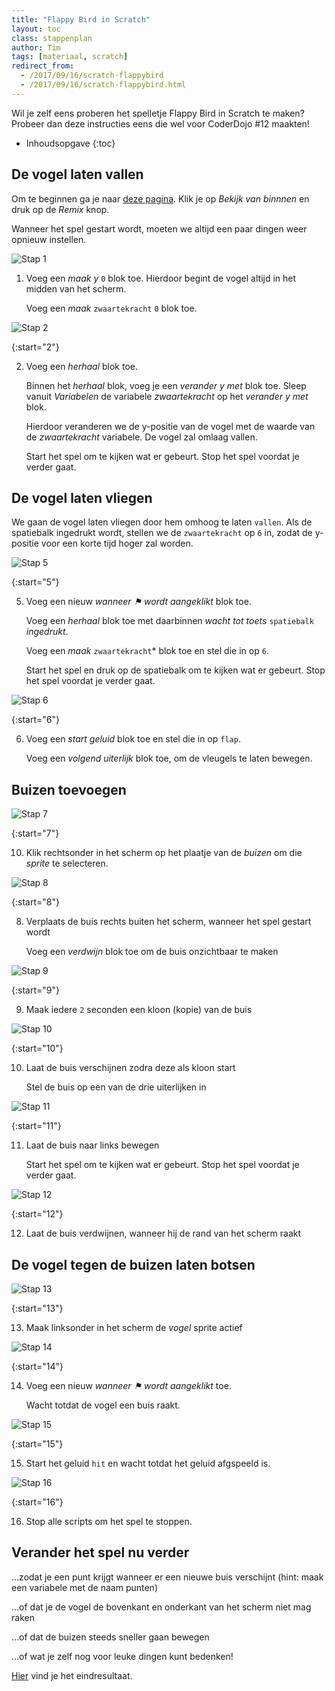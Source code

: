 ```yaml
---
title: "Flappy Bird in Scratch"
layout: toc
class: stappenplan
author: Tim
tags: [materiaal, scratch]
redirect_from:
  - /2017/09/16/scratch-flappybird
  - /2017/09/16/scratch-flappybird.html
---
```


Wil je zelf eens proberen het spelletje Flappy Bird in Scratch te maken? Probeer dan deze instructies eens die wel voor CoderDojo #12 maakten!

- Inhoudsopgave
  {:toc}

## De vogel laten vallen

Om te beginnen ga je naar [deze pagina](https://scratch.mit.edu/projects/173904279). Klik je op _Bekijk van binnnen_ en druk op de _Remix_ knop.

Wanneer het spel gestart wordt, moeten we altijd een paar dingen weer opnieuw instellen.

![Stap 1](/static/img/scratch-flappybird-1.svg)

1. Voeg een _maak y_ `0` blok toe. Hierdoor begint de vogel altijd in het midden van het scherm.

   Voeg een _maak_ `zwaartekracht` `0` blok toe.

![Stap 2](/static/img/scratch-flappybird-2.svg)

{:start="2"}

2. Voeg een _herhaal_ blok toe.

   Binnen het _herhaal_ blok, voeg je een _verander y met_ blok toe. Sleep vanuit _Variabelen_ de variabele _zwaartekracht_ op het _verander y met_ blok.

   Hierdoor veranderen we de y-positie van de vogel met de waarde van de _zwaartekracht_ variabele. De vogel zal omlaag vallen.

   Start het spel om te kijken wat er gebeurt. Stop het spel voordat je verder gaat.

## De vogel laten vliegen

We gaan de vogel laten vliegen door hem omhoog te laten `vallen`. Als de spatiebalk ingedrukt wordt, stellen we de `zwaartekracht` op `6` in, zodat de y-positie voor een korte tijd hoger zal worden.

![Stap 5](/static/img/scratch-flappybird-3.svg)

{:start="5"}

5. Voeg een nieuw _wanneer &#9873; wordt aangeklikt_ blok toe.

   Voeg een _herhaal_ blok toe met daarbinnen _wacht tot toets_ `spatiebalk` _ingedrukt_.

   Voeg een _maak_ `zwaartekracht`\* blok toe en stel die in op `6`.

   Start het spel en druk op de spatiebalk om te kijken wat er gebeurt. Stop het spel voordat je verder gaat.

![Stap 6](/static/img/scratch-flappybird-4.svg)

{:start="6"}

6. Voeg een _start geluid_ blok toe en stel die in op `flap`.

   Voeg een _volgend uiterlijk_ blok toe, om de vleugels te laten bewegen.

## Buizen toevoegen

![Stap 7](/static/img/scratch-flappybird-5.png)

{:start="7"}

10. Klik rechtsonder in het scherm op het plaatje van de _buizen_ om die _sprite_ te selecteren.

![Stap 8](/static/img/scratch-flappybird-6.svg)

{:start="8"}

8. Verplaats de buis rechts buiten het scherm, wanneer het spel gestart wordt

   Voeg een _verdwijn_ blok toe om de buis onzichtbaar te maken

![Stap 9](/static/img/scratch-flappybird-7.svg)

{:start="9"}

9. Maak iedere `2` seconden een kloon (kopie) van de buis

![Stap 10](/static/img/scratch-flappybird-8.svg)

{:start="10"}

10. Laat de buis verschijnen zodra deze als kloon start

    Stel de buis op een van de drie uiterlijken in

![Stap 11](/static/img/scratch-flappybird-9.svg)

{:start="11"}

11. Laat de buis naar links bewegen

    Start het spel om te kijken wat er gebeurt. Stop het spel voordat je verder gaat.

![Stap 12](/static/img/scratch-flappybird-10.svg)

{:start="12"}

12. Laat de buis verdwijnen, wanneer hij de rand van het scherm raakt

## De vogel tegen de buizen laten botsen

![Stap 13](/static/img/scratch-flappybird-11.png)

{:start="13"}

13. Maak linksonder in het scherm de _vogel_ sprite actief

![Stap 14](/static/img/scratch-flappybird-12.svg)

{:start="14"}

14. Voeg een nieuw _wanneer &#9873; wordt aangeklikt_ toe.

    Wacht totdat de vogel een buis raakt.

![Stap 15](/static/img/scratch-flappybird-13.svg)

{:start="15"}

15. Start het geluid `hit` en wacht totdat het geluid afgspeeld is.

![Stap 16](/static/img/scratch-flappybird-14.svg)

{:start="16"}

16. Stop alle scripts om het spel te stoppen.

## Verander het spel nu verder

...zodat je een punt krijgt wanneer er een nieuwe buis verschijnt (hint: maak een variabele met de naam punten)

...of dat je de vogel de bovenkant en onderkant van het scherm niet mag raken

...of dat de buizen steeds sneller gaan bewegen

...of wat je zelf nog voor leuke dingen kunt bedenken!

[Hier](https://scratch.mit.edu/projects/173907357/#editor) vind je het eindresultaat.
